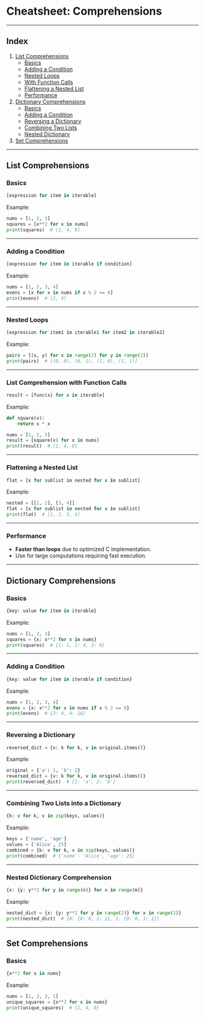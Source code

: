 # **Cheatsheet: Comprehensions**

---

## **Index**
1. [List Comprehensions](#list-comprehensions)
   - [Basics](#basics-list-comprehensions)
   - [Adding a Condition](#adding-a-condition-list-comprehensions)
   - [Nested Loops](#nested-loops-list-comprehensions)
   - [With Function Calls](#list-comprehension-with-function-calls)
   - [Flattening a Nested List](#flattening-a-nested-list)
   - [Performance](#performance-list-comprehensions)
2. [Dictionary Comprehensions](#dictionary-comprehensions)
   - [Basics](#basics-dictionary-comprehensions)
   - [Adding a Condition](#adding-a-condition-dictionary-comprehensions)
   - [Reversing a Dictionary](#reversing-a-dictionary)
   - [Combining Two Lists](#combining-two-lists-into-a-dictionary)
   - [Nested Dictionary](#nested-dictionary-comprehension)
3. [Set Comprehensions](#set-comprehensions)

---

## **List Comprehensions**

### **Basics**
```python
[expression for item in iterable]
```
Example:
```python
nums = [1, 2, 3]
squares = [x**2 for x in nums]
print(squares)  # [1, 4, 9]
```

---

### **Adding a Condition**
```python
[expression for item in iterable if condition]
```
Example:
```python
nums = [1, 2, 3, 4]
evens = [x for x in nums if x % 2 == 0]
print(evens)  # [2, 4]
```

---

### **Nested Loops**
```python
[expression for item1 in iterable1 for item2 in iterable2]
```
Example:
```python
pairs = [(x, y) for x in range(2) for y in range(2)]
print(pairs)  # [(0, 0), (0, 1), (1, 0), (1, 1)]
```

---

### **List Comprehension with Function Calls**
```python
result = [func(x) for x in iterable]
```
Example:
```python
def square(x):
    return x * x

nums = [1, 2, 3]
result = [square(x) for x in nums]
print(result)  # [1, 4, 9]
```

---

### **Flattening a Nested List**
```python
flat = [x for sublist in nested for x in sublist]
```
Example:
```python
nested = [[1, 2], [3, 4]]
flat = [x for sublist in nested for x in sublist]
print(flat)  # [1, 2, 3, 4]
```

---

### **Performance**
- **Faster than loops** due to optimized C implementation.
- Use for large computations requiring fast execution.

---

## **Dictionary Comprehensions**

### **Basics**
```python
{key: value for item in iterable}
```
Example:
```python
nums = [1, 2, 3]
squares = {x: x**2 for x in nums}
print(squares)  # {1: 1, 2: 4, 3: 9}
```

---

### **Adding a Condition**
```python
{key: value for item in iterable if condition}
```
Example:
```python
nums = [1, 2, 3, 4]
evens = {x: x**2 for x in nums if x % 2 == 0}
print(evens)  # {2: 4, 4: 16}
```

---

### **Reversing a Dictionary**
```python
reversed_dict = {v: k for k, v in original.items()}
```
Example:
```python
original = {'a': 1, 'b': 2}
reversed_dict = {v: k for k, v in original.items()}
print(reversed_dict)  # {1: 'a', 2: 'b'}
```

---

### **Combining Two Lists into a Dictionary**
```python
{k: v for k, v in zip(keys, values)}
```
Example:
```python
keys = ['name', 'age']
values = ['Alice', 25]
combined = {k: v for k, v in zip(keys, values)}
print(combined)  # {'name': 'Alice', 'age': 25}
```

---

### **Nested Dictionary Comprehension**
```python
{x: {y: y**2 for y in range(n)} for x in range(m)}
```
Example:
```python
nested_dict = {x: {y: y**2 for y in range(2)} for x in range(2)}
print(nested_dict)  # {0: {0: 0, 1: 1}, 1: {0: 0, 1: 1}}
```

---

## **Set Comprehensions**

### **Basics**
```python
{x**2 for x in nums}
```
Example:
```python
nums = [1, 2, 3, 1]
unique_squares = {x**2 for x in nums}
print(unique_squares)  # {1, 4, 9}
```

